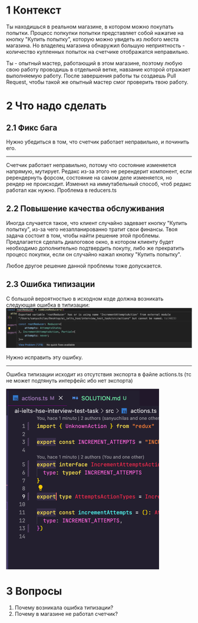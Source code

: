 # 1 Контекст

Ты находишься в реальном магазине, в котором можно покупать попытки. Процесс попкупки попытки представляет собой нажатие на кнопку "Купить попытку", которую можно увидеть из любого места магазина. Но владелец магазина обнаружил большую неприятность - количество купленных попыток на счетчике отображатся неправильно.

Ты - опытный мастер, работающий в этом магазине, поэтому любую свою работу проводишь в отдельной ветке, навзание которой отражает выполняемую работу. После завершения работы ты создаешь Pull Request, чтобы такой же опытный мастер смог проверить твою работу.

# 2 Что надо сделать

## 2.1 Фикс бага

Нужно убедиться в том, что счетчик работает неправильно, и починить его.

---

Счетчик работает неправильно, потому что состояние изменяется напрямую, мутирует. Редакс из-за этого не ререндерит компонент, если ререндернуть форсом, состояние на самом деле изменяется, но рендер не происходит. Изменил на иммутабельный способ, чтоб редакс работал как нужно. Проблема в reducers.ts

## 2.2 Повышение качества обслуживания

Иногда случается такое, что клиент случайно задевает кнопку "Купить попытку", из-за чего незапланированно тратит свои финансы. Твоя задача состоит в том, чтобы найти решение этой проблемы. Предлагается сделать диалоговое окно, в котором клиенту будет необходимо дополнительно подтвердить покупу, либо же прекратить процесс покупки, если он случайно нажал кнопку "Купить попытку".

Любое другое решение данной проблемы тоже допускается.

## 2.3 Ошибка типизации

С большой вероятностью в исходном коде должна возникать следующая ошибка в типизации:
![фоточка](./error.png)

Нужно исправить эту ошибку.

---

Ошибка типизации исходит из отсутствия экспорта в файле actions.ts (тс не может подтянуть интерфейс ибо нет экспорта)

![alt text](image.png)

# 3 Вопросы

1. Почему возникала ошибка типизации?
2. Почему в магазине не работал счетчик?
